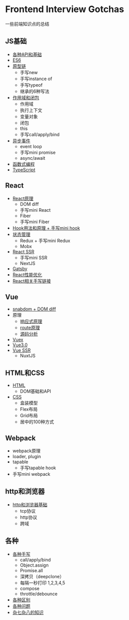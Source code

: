 # Frontend Interview Gotchas
一些前端知识点的总结

## JS基础
  - [各种API和基础](./JS基础.md)
  - [ES6](./ES6.md)
  - [原型链](./原型链.md)
    - 手写new
    - 手写instance of
    - 手写typeof
    - 继承的6种写法
  - [作用域和闭包](./闭包和上下文.md)
    - 作用域
    - 执行上下文
    - 变量对象
    - 闭包
    - this
    - 手写call/apply/bind
  - [异步事件](./异步事件.md)
    - event loop
    - 手写mini promise
    - async/await
  - [函数式编程](./函数式编程.md)
  - [TypeScript](./TypeScript.md)
## React
  - [React原理](./React/react原理.md)
    - DOM diff
    - 手写mini React
    - Fiber
    - 手写mini Fiber
  - [Hook用法和原理 + 手写mini hook](./React/hook.md)
  - [状态管理](./React/状态管理.md)
    - Redux + 手写mini Redux
    - Mobx
  - [React SSR](./React/SSR.md)
    - 手写mini SSR
    - NextJS
  - [Gatsby](./React/Gatsby.md)
  - [React性能优化](./React/react性能优化.md)
  - [React相关手写链接](./React/手写.md)

## Vue 
  - [snabdom + DOM diff](./Vue/virtual-DOM.md)
  - 原理
    - [响应式原理](./Vue/响应式原理.md)
    - [route原理](./Vue/vue-route.md)
    - [源码分析](./Vue/源码分析.md)
  - [Vuex](./Vue/vuex.md)
  - [Vue3.0](./Vue/Vue3.0.md)
  - [Vue SSR](./Vue/SSR.md)
    - NuxtJS
## HTML和CSS
- [HTML](./HTML.md)
  - DOM基础和API
- [CSS](./CSS.md)
  - 盒装模型
  - Flex布局
  - Grid布局
  - 居中的100种方式

## Webpack
  - webpack原理 
  - loader, plugin
  - tapable
    - 手写tapable hook
  - 手写mini webpack
## http和浏览器
- [http和浏览器基础](./http和浏览器.md)
  - tcp协议
  - http协议
  - 跨域

## 各种
- [各种手写](./各种手写.md)
  - call/apply/bind
  - Object.assign
  - Promise.all
  - 深拷贝（deepclone）
  - 每隔一秒打印 1,2,3,4,5
  - compose
  - throttle/debounce
- [各种区别](./各种区别.md)
- [各种问题](./各种问题.md)
- [杂七杂八的知识](./杂.md)
